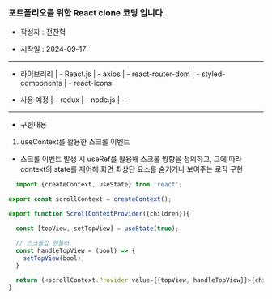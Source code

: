 ### 포트폴리오를 위한 React clone 코딩 입니다.

- 작성자 : 전찬혁

- 시작일 : 2024-09-17

---

- 라이브러리
| - React.js
| - axios
| - react-router-dom
| - styled-components
| - react-icons

- 사용 예정
| - redux
| - node.js
| - 

---

- 구현내용

1. useContext를 활용한 스크롤 이벤트

- 스크롤 이벤트 발생 시 useRef를 활용해 스크롤 방향을 정의하고, 그에 따라 context의 state를 제어해 화면 최상단 요소를 숨기거나 보여주는 로직 구현

```js
  import {createContext, useState} from 'react';

export const scrollContext = createContext();

export function ScrollContextProvider({children}){

  const [topView, setTopView] = useState(true);

  // 스크롤값 핸들러
  const handleTopView = (bool) => {
    setTopView(bool);
  }

  return (<scrollContext.Provider value={{topView, handleTopView}}>{children}</scrollContext.Provider>)
}
```

